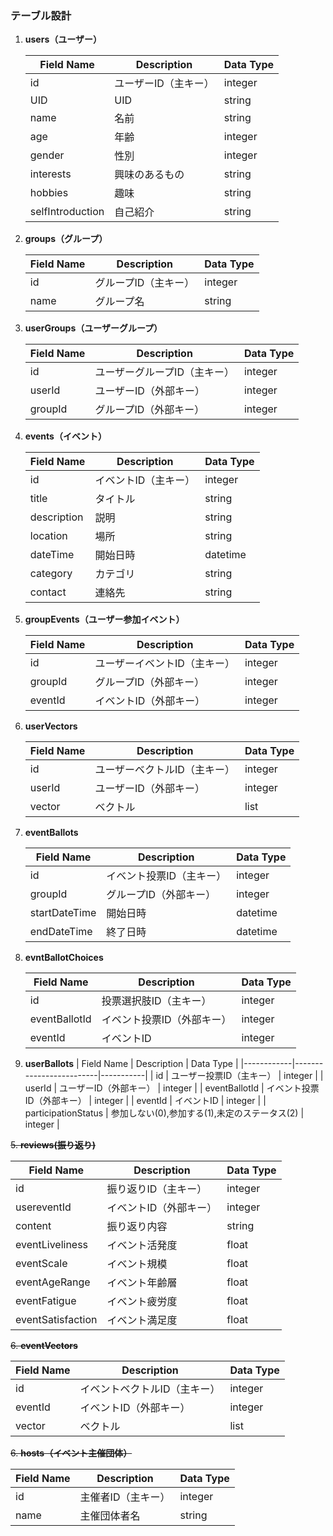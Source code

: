 ### テーブル設計

1. **users（ユーザー）**

   | Field Name         | Description             | Data Type |
   |--------------------|-------------------------|-----------|
   | id                 | ユーザーID（主キー）       | integer   |
   | UID                | UID                     | string    |
   | name               | 名前                     | string    |
   | age                | 年齢                     | integer   |
   | gender             | 性別                     | integer   |
   | interests          | 興味のあるもの             | string    |
   | hobbies            | 趣味                     | string    |
   | selfIntroduction   | 自己紹介                  | string    |

2. **groups（グループ）**

   | Field Name | Description             | Data Type |
   |------------|-------------------------|-----------|
   | id         | グループID（主キー）       | integer   |
   | name       | グループ名               | string    |

3. **userGroups（ユーザーグループ）**

   | Field Name | Description             | Data Type |
   |------------|-------------------------|-----------|
   | id         | ユーザーグループID（主キー） | integer   |
   | userId     | ユーザーID（外部キー）     | integer   |
   | groupId    | グループID（外部キー）     | integer   |

4. **events（イベント）**

   | Field Name     | Description             | Data Type |
   |----------------|-------------------------|-----------|
   | id             | イベントID（主キー）     | integer   |
   | title          | タイトル               | string    |
   | description    | 説明                   | string    |
   | location       | 場所                   | string    |
   | dateTime       | 開始日時               | datetime  |
   | category       | カテゴリ               | string    |
   | contact        | 連絡先                 | string    |

5. **groupEvents（ユーザー参加イベント）**

   | Field Name | Description             | Data Type |
   |------------|-------------------------|-----------|
   | id         | ユーザーイベントID（主キー） | integer   |
   | groupId     | グループID（外部キー）     | integer   |
   | eventId    | イベントID（外部キー）     | integer   |

6. **userVectors**

   | Field Name | Description             | Data Type |
   |------------|-------------------------|-----------|
   | id         | ユーザーベクトルID（主キー） | integer   |
   | userId     | ユーザーID（外部キー）     | integer   |
   | vector     | ベクトル               | list      |

7. **eventBallots**

   | Field Name | Description             | Data Type |
   |------------|-------------------------|-----------|
   | id         | イベント投票ID（主キー）   | integer   |
   | groupId     | グループID（外部キー）     | integer   |
   | startDateTime | 開始日時               | datetime  |
   | endDateTime | 終了日時               | datetime  |

8. **evntBallotChoices**

   | Field Name | Description             | Data Type |
   |------------|-------------------------|-----------|
   | id         | 投票選択肢ID（主キー）     | integer   |
   | eventBallotId   | イベント投票ID（外部キー）   | integer   |
   | eventId     | イベントID                 | integer   |

9. **userBallots**
   | Field Name | Description             | Data Type |
   |------------|-------------------------|-----------|
   | id         | ユーザー投票ID（主キー）   | integer   |
   | userId     | ユーザーID（外部キー）     | integer   |
   | eventBallotId   | イベント投票ID（外部キー）   | integer   |
   | eventId     | イベントID                 | integer   |
   | participationStatus | 参加しない(0),参加する(1),未定のステータス(2)         | integer   |

~~5. **reviews(振り返り)**~~

   | Field Name       | Description             | Data Type |
   |------------------|-------------------------|-----------|
   | id               | 振り返りID（主キー）       | integer   |
   | usereventId      | イベントID（外部キー）     | integer   |
   | content          | 振り返り内容           | string    |
   | eventLiveliness  | イベント活発度         | float     |
   | eventScale       | イベント規模           | float     |
   | eventAgeRange    | イベント年齢層         | float     |
   | eventFatigue     | イベント疲労度         | float     |
   | eventSatisfaction| イベント満足度         | float     |

~~6.  **eventVectors**~~

   | Field Name | Description             | Data Type |
   |------------|-------------------------|-----------|
   | id         | イベントベクトルID（主キー） | integer   |
   | eventId    | イベントID（外部キー）     | integer   |
   | vector     | ベクトル               | list      |

~~6. **hosts（イベント主催団体）**~~

   | Field Name | Description             | Data Type |
   |------------|-------------------------|-----------|
   | id         | 主催者ID（主キー）         | integer   |
   | name       | 主催団体者名             | string    |